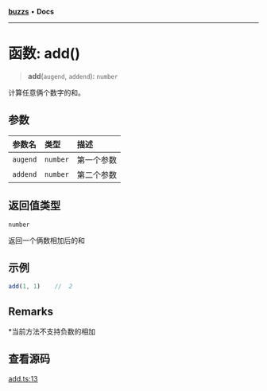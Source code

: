 [**buzzs**](../README.md) • **Docs**

***

# 函数: add()

> **add**(`augend`, `addend`): `number`

计算任意俩个数字的和。

## 参数

| 参数名 | 类型 | 描述 |
| :------ | :------ | :------ |
| `augend` | `number` | 第一个参数 |
| `addend` | `number` | 第二个参数 |

## 返回值类型

`number`

返回一个俩数相加后的和

## 示例

```ts
add(1, 1)    //  2
```

## Remarks

*当前方法不支持负数的相加

## 查看源码

[add.ts:13](https://github.com/Leexiaop/buzz/blob/ca514a32bcfe44216e3f744dbf2287a6fa8202e4/src/add.ts#L13)
